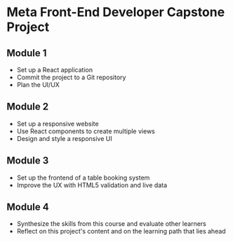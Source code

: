 # Meta Front-End Developer Capstone Project

## Module 1

- Set up a React application
- Commit the project to a Git repository
- Plan the UI/UX

## Module 2

- Set up a responsive website
- Use React components to create multiple views
- Design and style a responsive UI

## Module 3

- Set up the frontend of a table booking system 
- Improve the UX with HTML5 validation and live data

## Module 4

- Synthesize the skills from this course and evaluate other learners 
- Reflect on this project's content and on the learning path that lies ahead